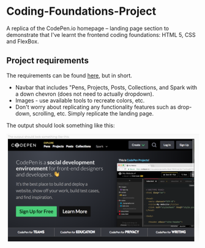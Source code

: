 # Coding-Foundations-Project

A replica of the CodePen.io homepage – landing page section to demonstrate that I've learnt the frontend coding foundations: HTML 5, CSS and FlexBox.

## Project requirements

The requirements can be found [here](https://devcamp.com/trails/digital-foundations/campsites/298/guides/digital-and-coding-literacy-capstone-project), but in short.

- Navbar that includes "Pens, Projects, Posts, Collections, and Spark with a down chevron (does not need to actually dropdown).
- Images - use available tools to recreate colors, etc.
- Don't worry about replicating any functionality features such as drop-down, scrolling, etc. Simply replicate the landing page.

The output should look something like this:


![CodePen landing page](./images/Screenshot%202023-11-10%20105145.png)